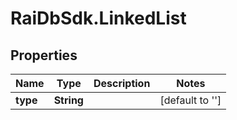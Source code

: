 # RaiDbSdk.LinkedList

## Properties

Name | Type | Description | Notes
------------ | ------------- | ------------- | -------------
**type** | **String** |  | [default to &#39;&#39;]


